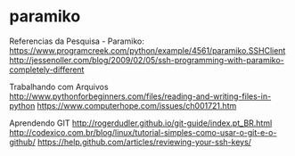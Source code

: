 # paramiko

Referencias da Pesquisa - Paramiko:
https://www.programcreek.com/python/example/4561/paramiko.SSHClient
http://jessenoller.com/blog/2009/02/05/ssh-programming-with-paramiko-completely-different

Trabalhando com Arquivos
http://www.pythonforbeginners.com/files/reading-and-writing-files-in-python
https://www.computerhope.com/issues/ch001721.htm

Aprendendo GIT
http://rogerdudler.github.io/git-guide/index.pt_BR.html
http://codexico.com.br/blog/linux/tutorial-simples-como-usar-o-git-e-o-github/
https://help.github.com/articles/reviewing-your-ssh-keys/


